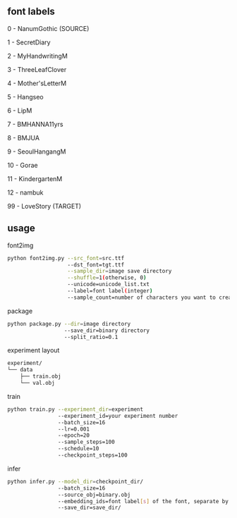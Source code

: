 ## font labels
0 - NanumGothic (SOURCE)

1 - SecretDiary

2 - MyHandwritingM

3 - ThreeLeafClover

4 - Mother'sLetterM

5 - Hangseo

6 - LipM

7 - BMHANNA11yrs

8 - BMJUA

9 - SeoulHangangM

10 - Gorae

11 - KindergartenM

12 - nambuk

99 - LoveStory (TARGET)

## usage
font2img
```sh
python font2img.py --src_font=src.ttf
                   --dst_font=tgt.ttf
                   --sample_dir=image save directory
                   --shuffle=1(otherwise, 0)
                   --unicode=unicode_list.txt
                   --label=font label(integer)
                   --sample_count=number of characters you want to create(integer)
```

package
```sh
python package.py --dir=image directory
                  --save_dir=binary directory
                  --split_ratio=0.1
```

experiment layout
```sh
experiment/
└── data
    ├── train.obj
    └── val.obj
```

train
```sh
python train.py --experiment_dir=experiment 
                --experiment_id=your experiment number
                --batch_size=16 
                --lr=0.001
                --epoch=20 
                --sample_steps=100 
                --schedule=10
                --checkpoint_steps=100
```

infer
```sh
python infer.py --model_dir=checkpoint_dir/
                --batch_size=16 
                --source_obj=binary.obj 
                --embedding_ids=font label[s] of the font, separate by comma
                --save_dir=save_dir/
```
